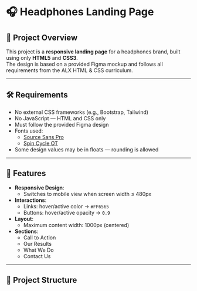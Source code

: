 # 🎧 Headphones Landing Page

## 📖 Project Overview
This project is a **responsive landing page** for a headphones brand, built using only **HTML5** and **CSS3**.  
The design is based on a provided Figma mockup and follows all requirements from the ALX HTML & CSS curriculum.

---

## 🛠 Requirements
- No external CSS frameworks (e.g., Bootstrap, Tailwind)
- No JavaScript — HTML and CSS only
- Must follow the provided Figma design
- Fonts used:
  - [Source Sans Pro](https://fonts.google.com/specimen/Source+Sans+Pro)
  - [Spin Cycle OT](https://www.fontspace.com/spin-cycle-ot-font-f14135)
- Some design values may be in floats — rounding is allowed

---

## 🎯 Features
- **Responsive Design**:
  - Switches to mobile view when screen width ≤ 480px
- **Interactions**:
  - Links: hover/active color → `#FF6565`
  - Buttons: hover/active opacity → `0.9`
- **Layout**:
  - Maximum content width: 1000px (centered)
- **Sections**:
  - Call to Action
  - Our Results
  - What We Do
  - Contact Us


---

## 📂 Project Structure
